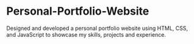 # Personal-Portfolio-Website
Designed and developed a personal portfolio website using HTML, CSS, and JavaScript to showcase my skills, projects and experience.
